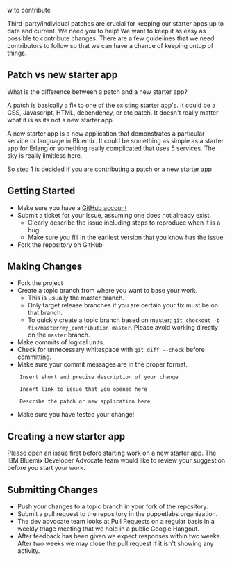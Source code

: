 
w to contribute

Third-party/individual patches are crucial for keeping our starter apps up to
date and current.  We need you to help! We want to keep it as easy as possible
to contribute changes. There are a few guidelines that we need contributors to
follow so that we can have a chance of keeping ontop of things.

## Patch vs new starter app

What is the difference between a patch and a new starter app?

A patch is basically a fix to one of the existing starter app's.  It could be
a CSS, Javascript, HTML, dependency, or etc patch.  It doesn't really matter
what it is as its not a new starter app.

A new starter app is a new application that demonstrates a particular service
or language in Bluemix.  It could be something as simple as a starter app for
Erlang or something really complicated that uses 5 services.  The sky is really
limitless here.

So step 1 is decided if you are contributing a patch or a new starter app

## Getting Started

* Make sure you have a [GitHub account](https://github.com/signup/free)
* Submit a ticket for your issue, assuming one does not already exist.
  * Clearly describe the issue including steps to reproduce when it is a bug.
  * Make sure you fill in the earliest version that you know has the issue.
* Fork the repository on GitHub

## Making Changes

* Fork the project
* Create a topic branch from where you want to base your work.
  * This is usually the master branch.
  * Only target release branches if you are certain your fix must be on that
    branch.
  * To quickly create a topic branch based on master; `git checkout -b
    fix/master/my_contribution master`. Please avoid working directly on the
    `master` branch.
* Make commits of logical units.
* Check for unnecessary whitespace with `git diff --check` before committing.
* Make sure your commit messages are in the proper format.

````
    Insert short and precise description of your change

    Insert link to issue that you opened here

    Describe the patch or new application here
````

* Make sure you have tested your change!

## Creating a new starter app

Please open an issue first before starting work on a new starter app.  The
IBM Bluemix Developer Advocate team would like to review your suggestion
before you start your work.

## Submitting Changes

* Push your changes to a topic branch in your fork of the repository.
* Submit a pull request to the repository in the puppetlabs organization.
* The dev advocate team looks at Pull Requests on a regular basis in a weekly triage
  meeting that we hold in a public Google Hangout.
* After feedback has been given we expect responses within two weeks. After two
  weeks we may close the pull request if it isn't showing any activity.



